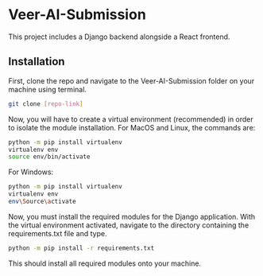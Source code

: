 # Veer-AI-Submission

This project includes a Django backend alongside a React frontend.

## Installation

First, clone the repo and navigate to the Veer-AI-Submission folder on your machine using terminal.
```bash
git clone [repo-link]
```
Now, you will have to create a virtual environment (recommended) in order to isolate the module installation. For MacOS and Linux, the commands are:
```bash
python -m pip install virtualenv
virtualenv env
source env/bin/activate
```
For Windows:
```bash
python -m pip install virtualenv
virtualenv env
env\Source\activate
```

Now, you must install the required modules for the Django application. With the virtual environment activated, navigate to the directory containing the requirements.txt file and type.
```bash
python -m pip install -r requirements.txt
```
This should install all required modules onto your machine.


